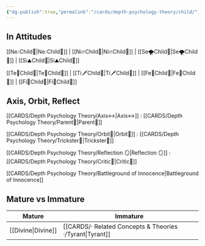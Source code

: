 ```yaml
---
{"dg-publish":true,"permalink":"/cards/depth-psychology-theory/child/","created":"2023-01-05T14:31:26.323+01:00","updated":"2023-04-26T14:18:37.202+02:00"}
---
```



## In Attitudes

[[Ne💧Child👼\|Ne💧Child👼]] | [[Ni🔥Child👼\|Ni🔥Child👼]] | [[Se🌪️Child👼\|Se🌪️Child👼]] | [[Si⛰️Child👼\|Si⛰️Child👼]]

[[Te🏹Child👼\|Te🏹Child👼]] | [[Ti🗡️Child👼\|Ti🗡️Child👼]] | [[Fe💉Child👼\|Fe💉Child👼]] | [[Fi🧭Child👼\|Fi🧭Child👼]]

## Axis, Orbit, Reflect

[[CARDS/Depth Psychology Theory/Axis↔️\|Axis↔️]] : [[CARDS/Depth Psychology Theory/Parent🤨\|Parent🤨]]

[[CARDS/Depth Psychology Theory/Orbit💫\|Orbit💫]] : [[CARDS/Depth Psychology Theory/Trickster🤡\|Trickster🤡]]

[[CARDS/Depth Psychology Theory/Reflection 🪞\|Reflection 🪞]] : [[CARDS/Depth Psychology Theory/Critic🤔\|Critic🤔]]

[[CARDS/Depth Psychology Theory/Battleground of Innocence\|Battleground of Innocence]]

## Mature vs Immature

| Mature | Immature |
| -------- | --------- | 
| [[Divine\|Divine]]   | [[CARDS/· Related Concepts & Theories ·/Tyrant\|Tyrant]]  |  
